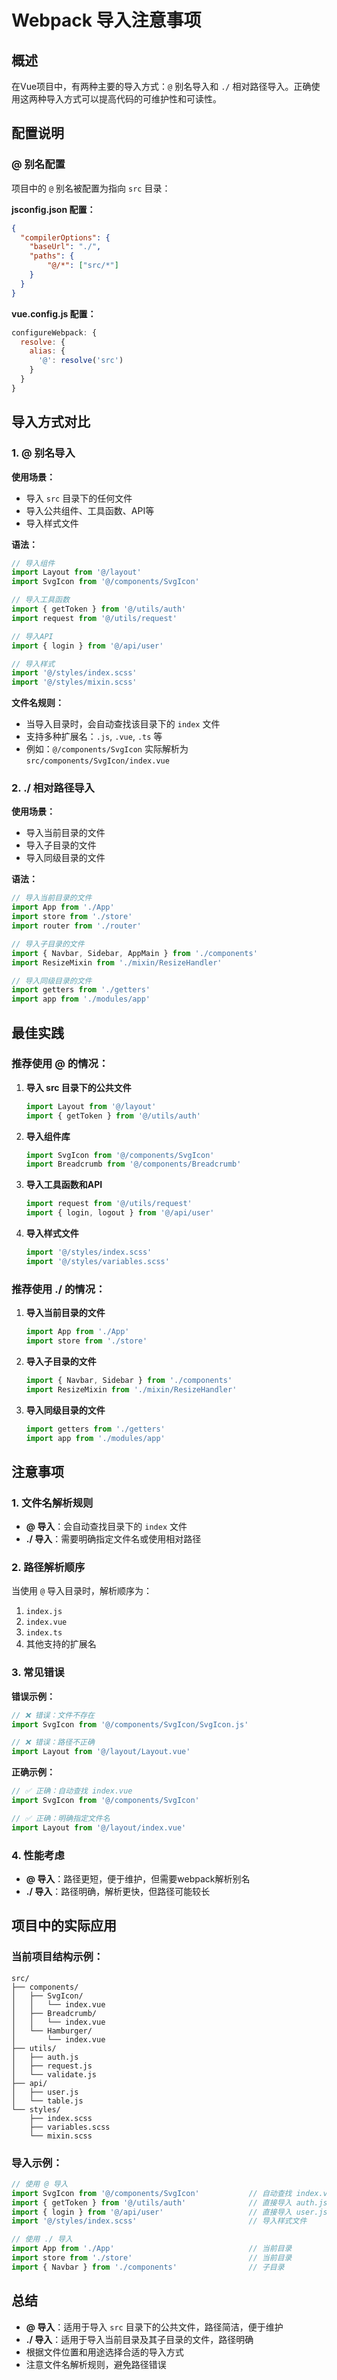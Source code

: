 # Webpack 导入注意事项

## 概述

在Vue项目中，有两种主要的导入方式：`@` 别名导入和 `./` 相对路径导入。正确使用这两种导入方式可以提高代码的可维护性和可读性。

## 配置说明

### @ 别名配置

项目中的 `@` 别名被配置为指向 `src` 目录：

**jsconfig.json 配置：**
```json
{
  "compilerOptions": {
    "baseUrl": "./",
    "paths": {
        "@/*": ["src/*"]
    }
  }
}
```

**vue.config.js 配置：**
```javascript
configureWebpack: {
  resolve: {
    alias: {
      '@': resolve('src')
    }
  }
}
```

## 导入方式对比

### 1. @ 别名导入

**使用场景：**
- 导入 `src` 目录下的任何文件
- 导入公共组件、工具函数、API等
- 导入样式文件

**语法：**
```javascript
// 导入组件
import Layout from '@/layout'
import SvgIcon from '@/components/SvgIcon'

// 导入工具函数
import { getToken } from '@/utils/auth'
import request from '@/utils/request'

// 导入API
import { login } from '@/api/user'

// 导入样式
import '@/styles/index.scss'
import '@/styles/mixin.scss'
```

**文件名规则：**
- 当导入目录时，会自动查找该目录下的 `index` 文件
- 支持多种扩展名：`.js`, `.vue`, `.ts` 等
- 例如：`@/components/SvgIcon` 实际解析为 `src/components/SvgIcon/index.vue`

### 2. ./ 相对路径导入

**使用场景：**
- 导入当前目录的文件
- 导入子目录的文件
- 导入同级目录的文件

**语法：**
```javascript
// 导入当前目录的文件
import App from './App'
import store from './store'
import router from './router'

// 导入子目录的文件
import { Navbar, Sidebar, AppMain } from './components'
import ResizeMixin from './mixin/ResizeHandler'

// 导入同级目录的文件
import getters from './getters'
import app from './modules/app'
```

## 最佳实践

### 推荐使用 @ 的情况：

1. **导入 src 目录下的公共文件**
   ```javascript
   import Layout from '@/layout'
   import { getToken } from '@/utils/auth'
   ```

2. **导入组件库**
   ```javascript
   import SvgIcon from '@/components/SvgIcon'
   import Breadcrumb from '@/components/Breadcrumb'
   ```

3. **导入工具函数和API**
   ```javascript
   import request from '@/utils/request'
   import { login, logout } from '@/api/user'
   ```

4. **导入样式文件**
   ```javascript
   import '@/styles/index.scss'
   import '@/styles/variables.scss'
   ```

### 推荐使用 ./ 的情况：

1. **导入当前目录的文件**
   ```javascript
   import App from './App'
   import store from './store'
   ```

2. **导入子目录的文件**
   ```javascript
   import { Navbar, Sidebar } from './components'
   import ResizeMixin from './mixin/ResizeHandler'
   ```

3. **导入同级目录的文件**
   ```javascript
   import getters from './getters'
   import app from './modules/app'
   ```

## 注意事项

### 1. 文件名解析规则

- **@ 导入**：会自动查找目录下的 `index` 文件
- **./ 导入**：需要明确指定文件名或使用相对路径

### 2. 路径解析顺序

当使用 `@` 导入目录时，解析顺序为：
1. `index.js`
2. `index.vue`
3. `index.ts`
4. 其他支持的扩展名

### 3. 常见错误

**错误示例：**
```javascript
// ❌ 错误：文件不存在
import SvgIcon from '@/components/SvgIcon/SvgIcon.js'

// ❌ 错误：路径不正确
import Layout from '@/layout/Layout.vue'
```

**正确示例：**
```javascript
// ✅ 正确：自动查找 index.vue
import SvgIcon from '@/components/SvgIcon'

// ✅ 正确：明确指定文件名
import Layout from '@/layout/index.vue'
```

### 4. 性能考虑

- **@ 导入**：路径更短，便于维护，但需要webpack解析别名
- **./ 导入**：路径明确，解析更快，但路径可能较长

## 项目中的实际应用

### 当前项目结构示例：

```
src/
├── components/
│   ├── SvgIcon/
│   │   └── index.vue
│   ├── Breadcrumb/
│   │   └── index.vue
│   └── Hamburger/
│       └── index.vue
├── utils/
│   ├── auth.js
│   ├── request.js
│   └── validate.js
├── api/
│   ├── user.js
│   └── table.js
└── styles/
    ├── index.scss
    ├── variables.scss
    └── mixin.scss
```

### 导入示例：

```javascript
// 使用 @ 导入
import SvgIcon from '@/components/SvgIcon'           // 自动查找 index.vue
import { getToken } from '@/utils/auth'              // 直接导入 auth.js
import { login } from '@/api/user'                   // 直接导入 user.js
import '@/styles/index.scss'                         // 导入样式文件

// 使用 ./ 导入
import App from './App'                              // 当前目录
import store from './store'                          // 当前目录
import { Navbar } from './components'                // 子目录
```

## 总结

- **@ 导入**：适用于导入 `src` 目录下的公共文件，路径简洁，便于维护
- **./ 导入**：适用于导入当前目录及其子目录的文件，路径明确
- 根据文件位置和用途选择合适的导入方式
- 注意文件名解析规则，避免路径错误 